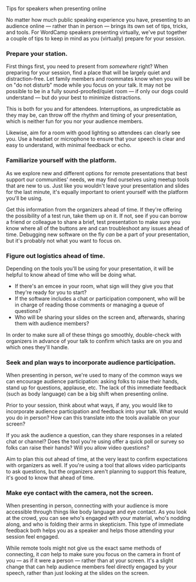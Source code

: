 Tips for speakers when presenting online

<!-- wp:paragraph -->
<p>No matter how much public speaking experience you have, presenting to an audience online <em>—</em> rather than in person<em> —</em> brings its own set of tips, tricks, and tools. For WordCamp speakers presenting virtually, we've put together a couple of tips to keep in mind as you (virtually) prepare for your session.</p>
<!-- /wp:paragraph -->

<!-- wp:heading {"level":3} -->
<h3>Prepare your station.</h3>
<!-- /wp:heading -->

<!-- wp:paragraph -->
<p>First things first, you need to present from <em>somewhere</em> right? When preparing for your session, find a place that will be largely quiet and distraction-free. Let family members and roommates know when you will be on "do not disturb" mode while you focus on your talk. It may not be possible to be in a fully sound-proofed/quiet room <em>—</em> if only our dogs could understand <em>—</em> but do your best to minimize distractions.</p>
<!-- /wp:paragraph -->

<!-- wp:paragraph -->
<p>This is both for you and for attendees. Interruptions, as unpredictable as they may be, can throw off the rhythm and timing of your presentation, which is neither fun for you nor your audience members.</p>
<!-- /wp:paragraph -->

<!-- wp:paragraph -->
<p>Likewise, aim for a room with good lighting so attendees can clearly see you. Use a headset or microphone to ensure that your speech is clear and easy to understand, with minimal feedback or echo.&nbsp;</p>
<!-- /wp:paragraph -->

<!-- wp:heading {"level":3} -->
<h3>Familiarize yourself with the platform.</h3>
<!-- /wp:heading -->

<!-- wp:paragraph -->
<p>As we explore new and different options for remote presentations that best support our communities' needs, we may find ourselves using meetup tools that are new to us. Just like you wouldn't leave your presentation and slides for the last minute, it's equally important to orient yourself with the platform you'll be using.&nbsp;</p>
<!-- /wp:paragraph -->

<!-- wp:paragraph -->
<p>Get this information from the organizers ahead of time. If they're offering the possibility of a test run, take them up on it. If not, see if you can borrow a friend or colleague to share a brief, test presentation to make sure you know where all of the buttons are and can troubleshoot any issues ahead of time. Debugging new software on the fly <em>can</em> be a part of your presentation, but it's probably not what you want to focus on.</p>
<!-- /wp:paragraph -->

<!-- wp:heading {"level":3} -->
<h3>Figure out logistics ahead of time.</h3>
<!-- /wp:heading -->

<!-- wp:paragraph -->
<p>Depending on the tools you'll be using for your presentation, it will be helpful to know ahead of time who will be doing what.&nbsp;</p>
<!-- /wp:paragraph -->

<!-- wp:list -->
<ul><li>If there's an emcee in your room, what sign will they give you that they're ready for you to start?</li><li>If the software includes a chat or participation component, who will be in charge of reading those comments or managing a queue of questions?</li><li>Who will be sharing your slides on the screen and, afterwards, sharing them with audience members?</li></ul>
<!-- /wp:list -->

<!-- wp:paragraph -->
<p>In order to make sure all of these things go smoothly, double-check with organizers in advance of your talk to confirm which tasks are on you and which ones they'll handle.</p>
<!-- /wp:paragraph -->

<!-- wp:heading {"level":3} -->
<h3>Seek and plan ways to incorporate audience participation.</h3>
<!-- /wp:heading -->

<!-- wp:paragraph -->
<p>When presenting in person, we're used to many of the common ways we can encourage audience participation: asking folks to raise their hands, stand up for questions, applause, etc. The lack of this immediate feedback (such as body language) can be a big shift when presenting online.</p>
<!-- /wp:paragraph -->

<!-- wp:paragraph -->
<p>Prior to your session, think about what ways<em>,</em> if any, you would like to incorporate audience participation and feedback into your talk. What would you do in person? How can this translate into the tools available on your screen?</p>
<!-- /wp:paragraph -->

<!-- wp:paragraph -->
<p>If you ask the audience a question, can they share responses in a related chat or channel? Does the tool you're using offer a quick poll or survey so folks can raise their hands? Will you allow video questions?</p>
<!-- /wp:paragraph -->

<!-- wp:paragraph -->
<p>Aim to plan this out ahead of time, at the very least to confirm expectations with organizers as well. If you're using a tool that allows video participants to ask questions, but the organizers aren't planning to support this feature, it's good to know that ahead of time.&nbsp;</p>
<!-- /wp:paragraph -->

<!-- wp:heading {"level":3} -->
<h3>Make eye contact with the camera, not the screen.</h3>
<!-- /wp:heading -->

<!-- wp:paragraph -->
<p>When presenting in person, connecting with your audience is more accessible through things like body language and eye contact. As you look at the crowd, you can see who's engaged with your material, who's nodding along, and who is folding their arms in skepticism. This type of immediate feedback both helps you as a speaker and helps those attending your session feel engaged.</p>
<!-- /wp:paragraph -->

<!-- wp:paragraph -->
<p>While remote tools might not give us the exact same methods of connecting, it <em>can</em> help to make sure you focus on the camera in front of you <em>—</em> as if it were a person <em>—</em> rather than at your screen. It's a slight change that can help audience members feel directly engaged by your speech, rather than just looking at the slides on the screen.&nbsp;</p>
<!-- /wp:paragraph -->